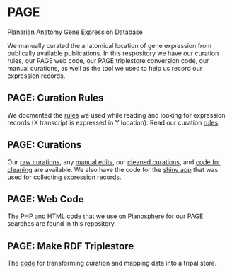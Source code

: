 # PAGE
Planarian Anatomy Gene Expression Database

We manually curated the anatomical location of gene expression from publically available publications. In this respository we have our curation rules, our PAGE web code, our PAGE triplestore conversion code, our manual curations, as well as the tool we used to help us record our expression records.

## PAGE: Curation Rules
We docmented the [rules](curation_rules.md) we used while reading and looking for expression records (X transcript is expressed in Y location).  Read our curation [rules](curation_rules.md).

## PAGE: Curations
Our [raw curations](curation/ExpressionFiles/), any [manual edits](curation/manual_corrections), our [cleaned curations](curation/OUTPUT), and [code for cleaning](curation/code/) are available. We also have the code for the [shiny app](curation/shiny_annotator) that was used for collecting expression records. 

## PAGE: Web Code
The PHP and HTML [code](web_code) that we use on Planosphere for our PAGE searches are found in this repository. 

## PAGE: Make RDF Triplestore
The [code](make_triplestore) for transforming curation and mapping data into a tripal store.
